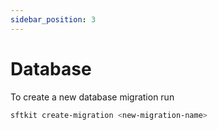 ```yaml
---
sidebar_position: 3
---
```


# Database

To create a new database migration run

```bash
sftkit create-migration <new-migration-name>
```
